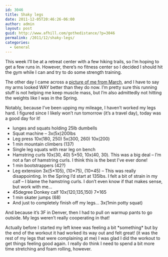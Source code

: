```yaml
---
id: 3046
title: Shaky legs
date: 2011-12-05T20:46:26-06:00
author: admin
layout: post
guid: http://www.afhill.com/gothedistance/?p=3046
permalink: /2011/12/shaky-legs/
categories:
  - General
---
```

This week I&#8217;ll be at a retreat center with a few hiking trails, so I&#8217;m hoping to get a few runs in. However, there&#8217;s no fitness center so I decided I should hit the gym while I can and try to do some strength training. 

The other day I came across a [picture of me from March](http://www.afhill.com/gothedistance/wp-content/uploads/2011/03/20110319-1032031.jpg), and I have to say my arms looked WAY better than they do now. I&#8217;m pretty sure this running stuff is not helping me keep muscle mass, but I&#8217;m also admittedly not hitting the weights like I was in the Spring. 

Notably, because I&#8217;ve been upping my mileage, I haven&#8217;t worked my legs hard. I figured since I likely won&#8217;t run tomorrow (it&#8217;s a travel day), today was a good day for it!

  * lunges and squats holding 25lb dumbells
  * Squat machine &#8211; 3x(5x)200lbs
  * Leg press 10x(180, 250) 5x(300, 260) 10x(200)
  * 1 min mountain climbers (137)
  * Single leg squats with rear leg on bench
  * Hamstring curls 10x(30, 40) 5&#215;50, 10x(40, 30). This was a big deal &#8211; I&#8217;m not a fan of hamstring curls. I think this is the best I&#8217;ve ever done!
  * 1 min bootstrappers (42?)
  * Leg extension 3x(5&#215;105), (10&#215;75), (10&#215;45) &#8211; This was really disappointing. In the Spring I&#8217;d start at 135lbs. I felt a bit of strain in my calf &#8211; I blame the hamstring curls. I don&#8217;t even know if that makes sense, but work with me&#8230;
  * 45degree Donkey calf 10x(120,135,150) 7&#215;165
  * 1 min skater jumps (68)
  * And just to completely finish off my legs&#8230; 3x(1min potty squat)

And because it&#8217;s 3F in Denver, then I had to pull on warmup pants to go outside. My legs weren&#8217;t really cooperating in that!

Actually before I started my left knee was feeling a bit \*something\* but by the end of the workout it had worked its way out and felt great! (it was the rest of my legs that were complaining at me) I was glad I did the workout to get things feeling good again. I really do think I need to spend a bit more time stretching and foam rolling, however.